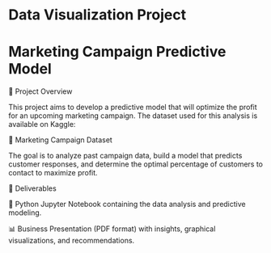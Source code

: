 # Data Visualization Project
# Marketing Campaign Predictive Model

📌 Project Overview

This project aims to develop a predictive model that will optimize the profit for an upcoming marketing campaign. The dataset used for this analysis is available on Kaggle:

📂 Marketing Campaign Dataset

The goal is to analyze past campaign data, build a model that predicts customer responses, and determine the optimal percentage of customers to contact to maximize profit.

📄 Deliverables

📘 Python Jupyter Notebook containing the data analysis and predictive modeling.

📊 Business Presentation (PDF format) with insights, graphical visualizations, and recommendations.
